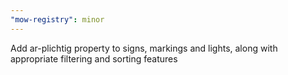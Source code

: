 ```yaml
---
"mow-registry": minor
---
```


Add ar-plichtig property to signs, markings and lights, along with appropriate filtering and sorting features
